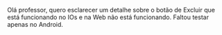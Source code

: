 Olá professor, quero esclarecer um detalhe sobre o botão de Excluir que está funcionando no IOs e na Web não está funcionando. Faltou testar apenas no Android.
